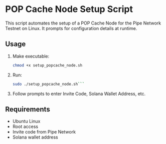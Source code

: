 # POP Cache Node Setup Script

This script automates the setup of a POP Cache Node for the Pipe Network Testnet on Linux. It prompts for configuration details at runtime.

## Usage
1. Make executable:
   ```bash
   chmod +x setup_popcache_node.sh
   ```
3. Run:
   ```bash
   sudo ./setup_popcache_node.sh```
5. Follow prompts to enter Invite Code, Solana Wallet Address, etc.

## Requirements
- Ubuntu Linux
- Root access
- Invite code from Pipe Network
- Solana wallet address
